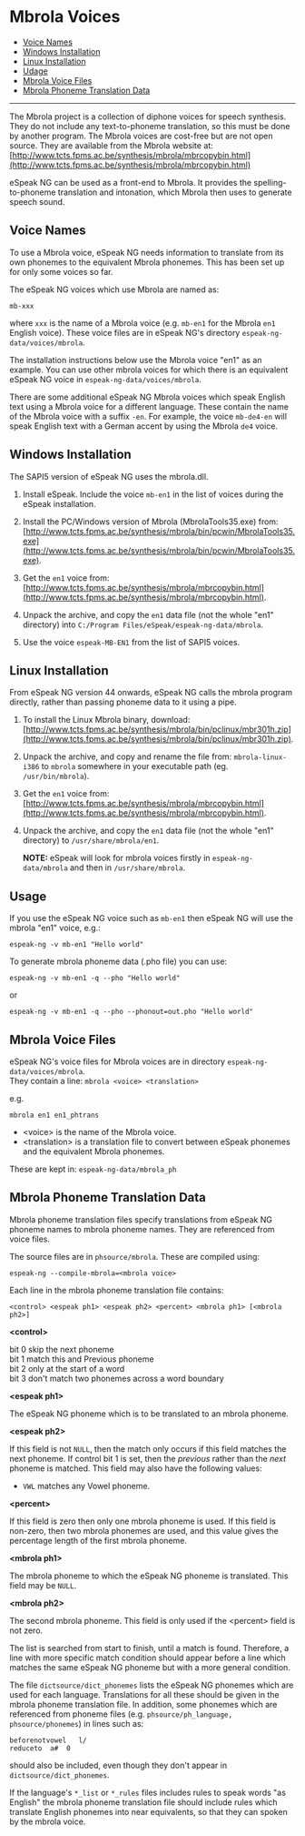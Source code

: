 # Mbrola Voices

- [Voice Names](#voice-names)
- [Windows Installation](#windows-installation)
- [Linux Installation](#linux-installation)
- [Udage](#usage)
- [Mbrola Voice Files](#mbrola-voice-files)
- [Mbrola Phoneme Translation Data](#mbrola-phoneme-translation-data)

----------

The Mbrola project is a collection of diphone voices for speech
synthesis. They do not include any text-to-phoneme translation, so this
must be done by another program. The Mbrola voices are cost-free but are
not open source. They are available from the Mbrola website at:
[http://www.tcts.fpms.ac.be/synthesis/mbrola/mbrcopybin.html](http://www.tcts.fpms.ac.be/synthesis/mbrola/mbrcopybin.html)

eSpeak NG can be used as a front-end to Mbrola. It provides the
spelling-to-phoneme translation and intonation, which Mbrola then uses
to generate speech sound.

## Voice Names

To use a Mbrola voice, eSpeak NG needs information to translate from its
own phonemes to the equivalent Mbrola phonemes. This has been set up for
only some voices so far.

The eSpeak NG voices which use Mbrola are named as:

	mb-xxx

where `xxx` is the name of a Mbrola voice (e.g. `mb-en1` for the Mbrola
`en1` English voice). These voice files are in eSpeak NG's directory
`espeak-ng-data/voices/mbrola`.

The installation instructions below use the Mbrola voice "en1" as an
example. You can use other mbrola voices for which there is an
equivalent eSpeak NG voice in `espeak-ng-data/voices/mbrola`.

There are some additional eSpeak NG Mbrola voices which speak English text
using a Mbrola voice for a different language. These contain the name of
the Mbrola voice with a suffix `-en`. For example, the voice
`mb-de4-en` will speak English text with a German accent by using the
Mbrola `de4` voice.

## Windows Installation

The SAPI5 version of eSpeak NG uses the mbrola.dll.

1.  Install eSpeak. Include the voice `mb-en1` in the list of voices during
    the eSpeak installation.

2.  Install the PC/Windows version of Mbrola (MbrolaTools35.exe) from:
    [http://www.tcts.fpms.ac.be/synthesis/mbrola/bin/pcwin/MbrolaTools35.exe](http://www.tcts.fpms.ac.be/synthesis/mbrola/bin/pcwin/MbrolaTools35.exe).

3.  Get the `en1` voice from:
    [http://www.tcts.fpms.ac.be/synthesis/mbrola/mbrcopybin.html](http://www.tcts.fpms.ac.be/synthesis/mbrola/mbrcopybin.html).

4.  Unpack the archive, and copy the `en1` data file (not the whole "en1" directory) into
    `C:/Program Files/eSpeak/espeak-ng-data/mbrola`.

4.  Use the voice `espeak-MB-EN1` from the list of SAPI5 voices.

## Linux Installation

From eSpeak NG version 44 onwards, eSpeak NG calls the mbrola program
directly, rather than passing phoneme data to it using a pipe.

1.  To install the Linux Mbrola binary, download:
    [http://www.tcts.fpms.ac.be/synthesis/mbrola/bin/pclinux/mbr301h.zip](http://www.tcts.fpms.ac.be/synthesis/mbrola/bin/pclinux/mbr301h.zip).

2.  Unpack the archive, and copy and rename the file from: `mbrola-linux-i386` to `mbrola` somewhere in your executable path (eg. `/usr/bin/mbrola`).

3.  Get the `en1` voice from:
    [http://www.tcts.fpms.ac.be/synthesis/mbrola/mbrcopybin.html](http://www.tcts.fpms.ac.be/synthesis/mbrola/mbrcopybin.html).

4.  Unpack the archive, and copy the `en1` data file (not the whole "en1" directory) to `/usr/share/mbrola/en1`.

    __NOTE:__ eSpeak will look for mbrola voices firstly in `espeak-ng-data/mbrola` and then in `/usr/share/mbrola`.

## Usage

If you use the eSpeak NG voice such as `mb-en1` then eSpeak NG will use the mbrola "en1" voice, e.g.:

	espeak-ng -v mb-en1 "Hello world"

To generate mbrola phoneme data (.pho file) you can use:

	espeak-ng -v mb-en1 -q --pho "Hello world"

or

	espeak-ng -v mb-en1 -q --pho --phonout=out.pho "Hello world"

## Mbrola Voice Files

eSpeak NG's voice files for Mbrola voices are in directory  `espeak-ng-data/voices/mbrola`.  
They contain a line: `mbrola <voice> <translation>`

e.g.

	mbrola en1 en1_phtrans

* \<voice\> is the name of the Mbrola voice.
* \<translation\> is a translation file to convert between eSpeak phonemes and
  the equivalent Mbrola phonemes.

These are kept in: `espeak-ng-data/mbrola_ph`

## Mbrola Phoneme Translation Data

Mbrola phoneme translation files specify translations from eSpeak NG
phoneme names to mbrola phoneme names. They are referenced from voice
files.

The source files are in `phsource/mbrola`. These are compiled using:

	espeak-ng --compile-mbrola=<mbrola voice>

Each line in the mbrola phoneme translation file contains:

	<control> <espeak ph1> <espeak ph2> <percent> <mbrola ph1> [<mbrola ph2>]

**\<control\>**

bit 0   skip the next phoneme  
bit 1   match this and Previous phoneme  
bit 2   only at the start of a word  
bit 3   don't match two phonemes across a word boundary

**\<espeak ph1\>**  

The eSpeak NG phoneme which is to be translated to an mbrola phoneme.

**\<espeak ph2\>**

If this field is not `NULL`, then the match only occurs if
this field matches the next phoneme. If control bit 1 is set, then the
*previous* rather than the *next* phoneme is matched. This field may
also have the following values:  

* `VWL` matches any Vowel phoneme.

**\<percent\>**

If this field is zero then only one mbrola phoneme is used. If this
field is non-zero, then two mbrola phonemes are used, and this value
gives the percentage length of the first mbrola phoneme.

**\<mbrola ph1\>**

The mbrola phoneme to which the eSpeak NG phoneme is translated. This
field may be `NULL`.

**\<mbrola ph2\>**

The second mbrola phoneme. This field is only used if the \<percent\>
field is not zero.

The list is searched from start to finish, until a match is found.
Therefore, a line with more specific match condition should appear
before a line which matches the same eSpeak NG phoneme but with a more
general condition.

The file `dictsource/dict_phonemes` lists the eSpeak NG phonemes
which are used for each language. Translations for all these should be
given in the mbrola phoneme translation file. In addition, some phonemes
which are referenced from phoneme files (e.g.
`phsource/ph_language, phsource/phonemes`) in lines such as:

	beforenotvowel   l/
	reduceto  a#  0

should also be included, even though they don't appear in
`dictsource/dict_phonemes`.

If the language's `*_list` or `*_rules` files includes rules to speak
words "as English" the mbrola phoneme translation file should include
rules which translate English phonemes into near equivalents, so that
they can spoken by the mbrola voice.
